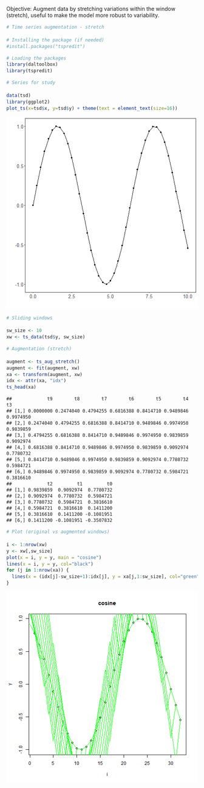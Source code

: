 Objective: Augment data by stretching variations within the window (stretch), useful to make the model more robust to variability.


``` r
# Time series augmentation - stretch

# Installing the package (if needed)
#install.packages("tspredit")
```


``` r
# Loading the packages
library(daltoolbox)
library(tspredit) 
```



``` r
# Series for study

data(tsd)
library(ggplot2)
plot_ts(x=tsd$x, y=tsd$y) + theme(text = element_text(size=16))
```

![plot of chunk unnamed-chunk-3](fig/ts_aug_stretch/unnamed-chunk-3-1.png)


``` r
# Sliding windows

sw_size <- 10
xw <- ts_data(tsd$y, sw_size)
```


``` r
# Augmentation (stretch)

augment <- ts_aug_stretch()
augment <- fit(augment, xw)
xa <- transform(augment, xw)
idx <- attr(xa, "idx")
ts_head(xa)
```

```
##             t9        t8        t7        t6        t5        t4        t3
## [1,] 0.0000000 0.2474040 0.4794255 0.6816388 0.8414710 0.9489846 0.9974950
## [2,] 0.2474040 0.4794255 0.6816388 0.8414710 0.9489846 0.9974950 0.9839859
## [3,] 0.4794255 0.6816388 0.8414710 0.9489846 0.9974950 0.9839859 0.9092974
## [4,] 0.6816388 0.8414710 0.9489846 0.9974950 0.9839859 0.9092974 0.7780732
## [5,] 0.8414710 0.9489846 0.9974950 0.9839859 0.9092974 0.7780732 0.5984721
## [6,] 0.9489846 0.9974950 0.9839859 0.9092974 0.7780732 0.5984721 0.3816610
##             t2         t1         t0
## [1,] 0.9839859  0.9092974  0.7780732
## [2,] 0.9092974  0.7780732  0.5984721
## [3,] 0.7780732  0.5984721  0.3816610
## [4,] 0.5984721  0.3816610  0.1411200
## [5,] 0.3816610  0.1411200 -0.1081951
## [6,] 0.1411200 -0.1081951 -0.3507832
```


``` r
# Plot (original vs augmented windows)

i <- 1:nrow(xw)
y <- xw[,sw_size]
plot(x = i, y = y, main = "cosine")
lines(x = i, y = y, col="black")
for (j in 1:nrow(xa)) {
  lines(x = (idx[j]-sw_size+1):idx[j], y = xa[j,1:sw_size], col="green")
}
```

![plot of chunk unnamed-chunk-6](fig/ts_aug_stretch/unnamed-chunk-6-1.png)

